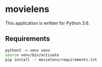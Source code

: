 # movielens

This application is written for Python 3.6.

## Requirements

```bash
python3 -m venv venv
source venv/bin/activate
pip install -r movielens/requirements.txt
```
